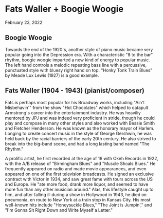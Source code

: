 # Fats Waller + Boogie Woogie
February 23, 2022

## Boogie Woogie
Towards the end of the 1920's, another style of piano music became very popular going into the Depression era. With a characteristic "8 to the bar" rhythm, boogie woogie imparted a new kind of energy to popular music. The left hand controls a melodic repeating bass line with a percussive, punctuated style with bluesy right hand on top. "Honky Tonk Train Blues" by Meade Lux Lewis (1927) is a good example.

## Fats Waller (1904 - 1943) (pianist/composer)
Fats is perhaps most popular for his Broadway works, including "Ain't Misbehavin'" from the show "Hot Chocolates" which helped to catapult Armstrong's career into the entertainment industry. He was heaviliy mentored by JPJ and was indeed very proficient in stride, though he could play and compose in many other styles and also worked with Bessie Smith and Fletcher Henderson. He was known as the honorary mayor of Harlem. Longing to create concert music in the style of George Gershwin, he was held back by the racial barriers of the early 20th century. He also strived to break into the big-band scene, and had a long lasting band named "The Rhythm."

A prolific artist, he first recorded at the age of 18 with Okeh Records in 1922, with the A/B release of "Birmingham Blues" and "Muscle Shoals Blues." He frequently appeared on radio and made movie appearances, and even appeared on one of the first television broadcasts. He signed an exclusive contract with Victor in 1934, and saw great fame with tours across the US and Europe. He "ate more food, drank more liquor, and seemed to have more fun than any other musician around." Alas, this lifestyle caught up to him, and after falling ill during a show in Hollywood in 1943, he died on pneumonia, en route to New York at a train stop in Kansas City. His most well-known hits include "Honeysuckle Blues," "The Joint is Jumpin'," and "I'm Gonna Sit Right Down and Write Myself a Letter."